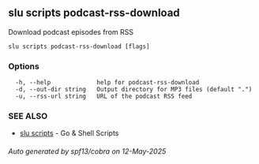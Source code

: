 ## slu scripts podcast-rss-download

Download podcast episodes from RSS

```
slu scripts podcast-rss-download [flags]
```

### Options

```
  -h, --help             help for podcast-rss-download
  -d, --out-dir string   Output directory for MP3 files (default ".")
  -u, --rss-url string   URL of the podcast RSS feed
```

### SEE ALSO

* [slu scripts](slu_scripts.md)	 - Go & Shell Scripts

###### Auto generated by spf13/cobra on 12-May-2025
